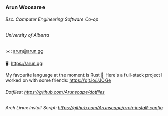 ### Arun Woosaree
###### Bsc. Computer Engineering Software Co-op
###### University of Alberta

✉️: arun@arun.gg

🖥️: https://arun.gg

My favourite language at the moment is Rust 🦀
Here's a full-stack project I worked on with some friends: https://git.io/JJOGe

###### Dotfiles: https://github.com/Arunscape/dotfiles
###### Arch Linux Install Script: https://github.com/Arunscape/arch-install-config
<!--
**Arunscape/Arunscape** is a ✨ _special_ ✨ repository because its `README.md` (this file) appears on your GitHub profile.

Here are some ideas to get you started:

- 🔭 I’m currently working on ...
- 🌱 I’m currently learning ...
- 👯 I’m looking to collaborate on ...
- 🤔 I’m looking for help with ...
- 💬 Ask me about ...
- 📫 How to reach me: ...
- 😄 Pronouns: ...
- ⚡ Fun fact: ...
-->
